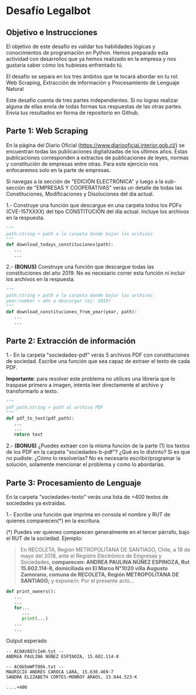 # Desafío Legalbot

## Objetivo e Instrucciones

El objetivo de este desafío es validar tus habilidades lógicas y conocimientos de programación en Python. Hemos preparado esta actividad con desarrollos que ya hemos realizado en la empresa y nos gustaría saber cómo los hubieses enfrentado tú.

El desafío se separa en los tres ámbitos que te tocará abordar en tu rol: Web Scraping, Extracción de información y Procesamiento de Lenguaje Natural

Este desafío cuenta de tres partes independientes. Si no logras realizar alguna de ellas envía de todas formas tus respuestas de las otras partes. Envía tus resultados en forma de repositorio en Github.

## Parte 1: Web Scraping

En la página del Diario Oficial (https://www.diariooficial.interior.gob.cl/) se encuentran todas las publicaciones digitalizadas de los últimos años. Estas publicaciones corresponden a extractos de publicaciones de leyes, normas y constitución de empresas entre otras. Para este ejercicio nos enfocaremos solo en la parte de empresas.

Si navegas a la sección de "EDICIÓN ELECTRÓNICA" y luego a la sub-sección de "EMPRESAS Y COOPERATIVAS" verás un detalle de todas las Constituciones, Modificaciones y Disoluciones del día actual.

1.- Construye una función que descargue en una carpeta todos los PDFs (CVE-157XXXX) del tipo CONSTITUCIÓN del día actual. Incluye los archivos en la respuesta.

```python
"""
path:string > path a la carpeta donde bajar los archivos
"""
def download_todays_constituciones(path):
   ...
   ...
```

2.- **(BONUS)** Construye una función que descargue todas las constituciones del año 2019. No es necesario correr esta función ni incluir los archivos en la respuesta.

```python
"""
path:string > path a la carpeta donde bajar los archivos
year:number > año a descargar (ej: 2019)
"""
def download_constituciones_from_year(year, path):
   ...
   ...
```

## Parte 2: Extracción de información

1.- En la carpeta "sociedades-pdf" verás 5 archivos PDF con constituciones de sociedad. Escribe una función que sea capaz de extraer el texto de cada PDF.

**Importante**: para resolver este problema no utilices una librería que lo traspase primero a imagen, intenta leer directamente el archivo y transformarlo a texto.

```python
"""
pdf_path:string > path al archivo PDF
"""
def pdf_to_text(pdf_path):
   ...
   ...
   return text
```

2.- **(BONUS)** ¿Puedes extraer con la misma función de la parte (1) los textos de los PDF en la carpeta "sociedades-b-pdf"? ¿Qué es lo distinto? Si es que no pudiste: ¿Cómo lo resolverías? No es necesario escribir/programar la solución, solamente mencionar el problema y como lo abordarías.

## Parte 3: Procesamiento de Lenguaje

En la carpeta "sociedades-texto" verás una lista de +400 textos de sociedades ya extraídas.

1.- Escribe una función que imprima en consola el nombre y RUT de quienes comparecen(\*) en la escritura.

(\*) Puedes ver quienes comparecen generalmente en el tercer párrafo, bajo el RUT de la sociedad. Ejemplo:

> En RECOLETA, Región METROPOLITANA DE SANTIAGO, Chile, a 18 de mayo del 2018, ante el Registro Electrónico de Empresas y Sociedades, **comparecen: ANDREA PAULINA NÚÑEZ ESPINOZA, Rut 15.602.114-8, domiciliada en El Marco N°1020 villa Augusto Zamorano, comuna de RECOLETA, Región METROPOLITANA DE SANTIAGO;** y expone/n: Por el presente acto...

```python
def print_owners():
   ...
   ...
   for...
      ...
      print(...)
   ...
   ...
```

Output esperado

```
-- AC0AV8Q7cIeH.txt --
ANDREA PAULINA NÚÑEZ ESPINOZA, 15.602.114-8

-- AC0b5mWFT80k.txt --
MAURICIO ANDRÉS CAROCA LARA, 15.630.469-7
SANDRA ELIZABETH CORTÉS-MONROY ARAOS, 15.044.523-K

....+400
```
